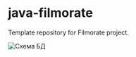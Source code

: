 # java-filmorate
Template repository for Filmorate project.

![Схема БД](/resources/Filmorate_DB.jpg)
